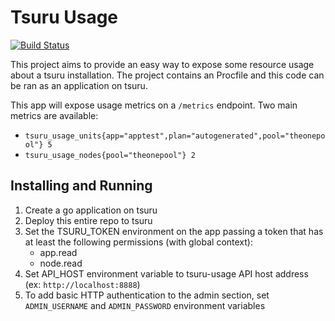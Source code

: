 # Tsuru Usage

[![Build Status](https://travis-ci.org/tsuru/tsuru-usage.png?branch=master)](https://travis-ci.org/tsuru/tsuru-usage)

This project aims to provide an easy way to expose some resource usage about a tsuru installation. The project contains an Procfile and this code can be ran as an application on tsuru.

This app will expose usage metrics on a `/metrics` endpoint. Two main metrics are available:

- `tsuru_usage_units{app="apptest",plan="autogenerated",pool="theonepool"} 5`
- `tsuru_usage_nodes{pool="theonepool"} 2`

## Installing and Running

1. Create a go application on tsuru
2. Deploy this entire repo to tsuru
3. Set the TSURU_TOKEN environment on the app passing a token that has at least the following permissions (with global context):
    - app.read
    - node.read
4. Set API_HOST environment variable to tsuru-usage API host address (ex: `http://localhost:8888`)
5. To add basic HTTP authentication to the admin section, set `ADMIN_USERNAME` and `ADMIN_PASSWORD` environment variables
